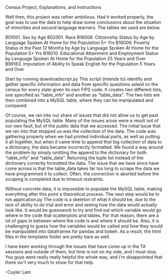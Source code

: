 Census Project, Explanations, and Instructions

Well then, this project was rather ambitious.
Had it worked properly, the goal was to use the data to help draw some conclusions about the situation of minorities and second language learners.  The tables we used are below.

B01001. Sex by Age
B02001. Race
B16008. Citizenship Status by Age by Language Spoken At Home for the Population 5+ Yrs 
B16009. Poverty Status in the Past 12 Months by Age by Language Spoken At Home for the Population 5+ Yrs 
B16010. Educational Attainment and Employment Status by Language Spoken At Home for the Population 25 Years and Over 
B99163. Imputation of Ability to Speak English for the Population 5 Years and Over 


Start by running downloadscript.py
This script (intends to) identify and gather specific information and data from specific questions asked on the census for every state given its own FIPS code.
It creates two different lists, one specified as "table_info" and another as "table_data".
The two lists are then combined into a MySQL table, where they can be manipulated and compared.

Of course, we ran into our share of issues that did not allow us to get past populating the MySQL table.  Many of the issues arose were a result not of our own fault, but of the public data that we accessed.
The initial issue that we ran into that stopped us was the collection of the data.  The code was gathering properly when we had printed individual parts, as well as putting it all together, but when it came time to append that big collection of data to a dictionary, the data became incorrectly formatted.  We found a way around the problem by simply omitting the append to the dictionary for both "table_info" and "table_data".  Returning the tuple list instead of the dictionary correctly formatted the data.
The issue that we have since have come across is that the table_data takes far too long to scrape the data we have programmed it to collect.  Often, the connection is aborted before the scraping is completed due to timeout restraints.

Without concrete data, it is impossible to populate the MySQL table, making everything after this point a theoretical process.
The next step would be to run application.py
The code is a skeleton of what it should be, due to the lack of ability to do trial and error and seeing how the data would actually look like.  It would be guesswork to try and find out which variable would go where in the code that scatterplots and tables.  For that reason, there are a lot of gaps in between where the code is and where it should be.  Also, it is challenging to guess how the variables would be called and how they would be manipulated into dataframes for pandas and bokeh.  As a result, the html files in the templates folder are pretty bare as well.

I have been working through the issues that have come up in the TA sessions and outside of them, but time is not on my side, and I must stop.  You guys were really really helpful the whole way, and I'm disappointed that there isn't very much to show for that help.

-Cuyler Lam